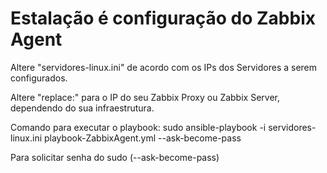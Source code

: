 # Estalação é configuração do Zabbix Agent

Altere "servidores-linux.ini" de acordo com os IPs dos Servidores a serem configurados.

Altere "replace:" para o IP do seu Zabbix Proxy ou Zabbix Server, dependendo do sua infraestrutura.


Comando para executar o playbook:
sudo ansible-playbook -i servidores-linux.ini playbook-ZabbixAgent.yml --ask-become-pass

Para solicitar senha do sudo (--ask-become-pass)
